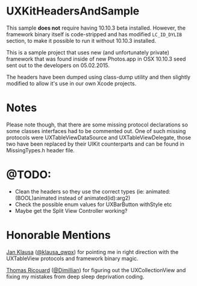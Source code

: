 # UXKitHeadersAndSample
This sample **does not** require having 10.10.3 beta installed. However, the framework binary itself is code-stripped and has modified `LC_ID_DYLIB` section, to make it possible to run it without 10.10.3 installed.

This is a sample project that uses new (and unfortunately private) framework that was found inside of new Photos.app in OSX 10.10.3 seed sent out to the developers on 05.02.2015.

The headers have been dumped using class-dump utility and then slightly modified to allow it's use in our own Xcode projects. 


# Notes
Please note though, that there are some missing protocol declarations so some classes interfaces had to be commented out.
One of such missing protocols were UXTableViewDataSource and UXTableViewDelegate, those two have been replaced by their UIKit counterparts and can be found in MissingTypes.h header file.

# @TODO:
* Clean the headers so they use the correct types (ie: animated:(BOOL)animated instead of animated(id):arg2)
* Check the possible enum values for UXBarButton withStyle etc
* Maybe get the Split View Controller working?

# Honorable Mentions

[Jan Klausa](https://github.com/jklausa) ([@klausa_qwpx](https://twitter.com/klausa_qwpx)) for pointing me in right direction with the UXTableView protocols and framework binary magic.

[Thomas Ricouard](https://github.com/Dimillian) ([@Dimillian](https://twitter.com/Dimillian)) for figuring out the UXCollectionView and fixing my mistakes from deep sleep deprivation coding.
